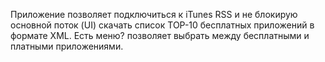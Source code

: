 Приложение позволяет подключиться к iTunes RSS и не блокирую основной поток (UI) скачать список TOP-10 бесплатных приложений в формате XML.
Есть меню? позволяет выбрать между бесплатными и платными приложениями.
